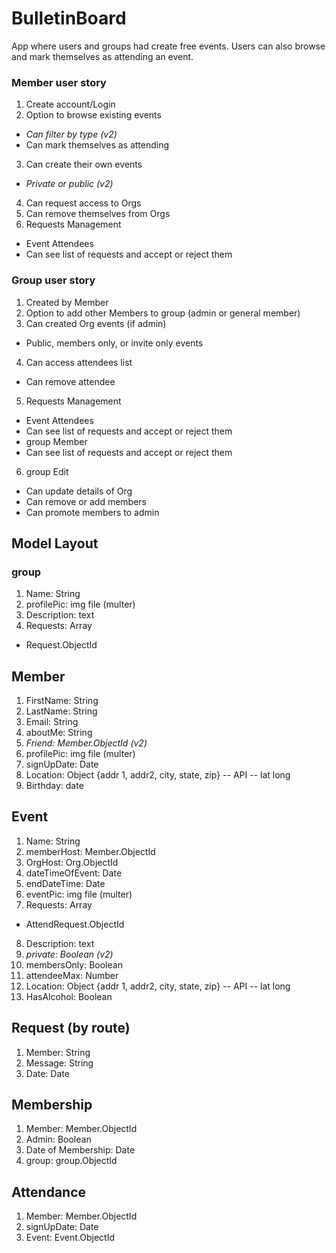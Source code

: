 # BulletinBoard
App where users and groups had create free events. Users can also browse and mark themselves as attending an event.


### Member user story
1. Create account/Login
2. Option to browse existing events
* *Can filter by type (v2)* 
* Can mark themselves as attending
3. Can create their own events
* *Private or public (v2)*
4. Can request access to Orgs
5. Can remove themselves from Orgs
6. Requests Management
* Event Attendees
* Can see list of requests and accept or reject them

### Group user story
1. Created by Member
2. Option to add other Members to group (admin or general member)
3. Can created Org events (if admin)
* Public, members only, or invite only events
4. Can access attendees list
* Can remove attendee
5. Requests Management
* Event Attendees
* Can see list of requests and accept or reject them
* group Member 
* Can see list of requests and accept or reject them
6. group Edit
* Can update details of Org
* Can remove or add members
* Can promote members to admin

## Model Layout

### group
1. Name: String
2. profilePic: img file (multer)
3. Description: text
4. Requests: Array
* Request.ObjectId


## Member
1. FirstName: String
2. LastName: String
3. Email: String
4. aboutMe: String
5. *Friend: Member.ObjectId (v2)*
6. profilePic: img file (multer)
7. signUpDate: Date
8. Location: Object {addr 1, addr2, city, state, zip} -- API -- lat long
9. Birthday: date

## Event
1. Name: String
2. memberHost: Member.ObjectId
3. OrgHost: Org.ObjectId
4. dateTimeOfEvent: Date
5. endDateTime: Date 
6. eventPic: img file (multer)
7. Requests: Array
* AttendRequest.ObjectId
8. Description: text
9. *private: Boolean (v2)*
10. membersOnly: Boolean
11. attendeeMax: Number
12. Location: Object {addr 1, addr2, city, state, zip} -- API -- lat long
13. HasAlcohol: Boolean

## Request (by route)
1. Member: String
2. Message: String
3. Date: Date

## Membership
1. Member: Member.ObjectId
2. Admin: Boolean
3. Date of Membership: Date
4. group: group.ObjectId

## Attendance
1. Member: Member.ObjectId
2. signUpDate: Date
3. Event: Event.ObjectId
